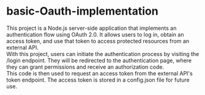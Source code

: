 # basic-Oauth-implementation
This project is a Node.js server-side application that implements an authentication flow using OAuth 2.0. 
It allows users to log in, obtain an access token, and use that token to access protected resources from an external API.  
With this project, users can initiate the authentication process by visiting the /login endpoint. 
They will be redirected to the authentication page, where they can grant permissions and receive an authorization code.  
This code is then used to request an access token from the external API's token endpoint. The access token is stored in a config.json file for future use.

